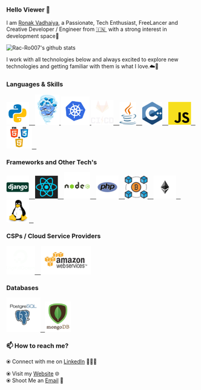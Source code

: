 ### Hello Viewer 👋

<!--
**Rac-Ro007/Rac-Ro007** is a ✨ _special_ ✨ repository because its `README.md` (this file) appears on your GitHub profile.
### Hi there 👋 -->

I am [Ronak Vadhaiya](https://www.linkedin.com/in/ronakvadhaiya/), a Passionate, Tech Enthusiast, FreeLancer and Creative Developer / Engineer from [🇮🇳 ](https://en.wikipedia.org/wiki/India)&nbsp;with a strong interest in development space🎯

![Rac-Ro007's github stats](https://github-readme-stats.vercel.app/api?username=Rac-Ro007&hide=issues&show_icons=true&theme=onedark)

I work with all technologies below and always excited to explore new technologies and getting familiar with them is what I love.☁️🚀

### Languages & Skills

<p float="left">
   <a href="" target="_blank" >
    <img src="https://raw.githubusercontent.com/Rac-Ro007/Rac-Ro007/master/assets/python.svg" height="60" />&nbsp;&nbsp;&nbsp;
  </a>
  <a href="https://www.docker.com/" target="_blank" >
    <img src="https://raw.githubusercontent.com/Rac-Ro007/Rac-Ro007/master/assets/docker.gif"  height="80" />
  </a>
  <a href="https://kubernetes.io/" target="_blank" >
    <img src="https://raw.githubusercontent.com/Rac-Ro007/Rac-Ro007/master/assets/k8s.gif"  height="75" />
  </a>
  <a href="https://docs.gitlab.com/ee/ci/" target="_blank" >
    <img src="https://raw.githubusercontent.com/Rac-Ro007/Rac-Ro007/master/assets/cicd.gif"  height="65" />&nbsp;&nbsp;&nbsp;
  </a>
  <a href="" target="_blank" >
    <img src="https://raw.githubusercontent.com/Rac-Ro007/Rac-Ro007/master/assets/java.svg" height="60" />&nbsp;&nbsp;&nbsp;
  </a>
  <a href="" target="_blank" >
    <img src="https://raw.githubusercontent.com/Rac-Ro007/Rac-Ro007/master/assets/c.svg" height="60" />&nbsp;&nbsp;&nbsp;
  </a>
  <a href="" target="_blank" >
    <img src="https://raw.githubusercontent.com/Rac-Ro007/Rac-Ro007/master/assets/javascript.svg" height="60" />&nbsp;&nbsp;&nbsp;
  </a>
  <a href="https://www.w3.org/wiki/The_web_standards_model_-_HTML_CSS_and_JavaScript" target="_blank" >
    <img src="https://raw.githubusercontent.com/Rac-Ro007/Rac-Ro007/master/assets/html-css-js.png" height="60" />&nbsp;&nbsp;&nbsp;
  </a>
 </p>
  <!--<a href="https://golang.org/" target="_blank" >
    <img src="https://raw.githubusercontent.com/itsksaurabh/itsksaurabh/master/assets/golang.gif"  height="90" />
  </a>
  <a href="https://www.docker.com/" target="_blank" >
    <img src="https://raw.githubusercontent.com/itsksaurabh/itsksaurabh/master/assets/docker.gif"  height="80" /> 
  </a>
  <a href="https://kubernetes.io/" target="_blank" >
    <img src="https://raw.githubusercontent.com/itsksaurabh/itsksaurabh/master/assets/k8s.gif"  height="75" />
  </a>
  <a href="https://docs.gitlab.com/ee/ci/" target="_blank" >
    <img src="https://raw.githubusercontent.com/itsksaurabh/itsksaurabh/master/assets/cicd.gif"  height="65" />
  </a>
  <a href="https://www.terraform.io/" target="_blank" >
    <img src="https://raw.githubusercontent.com/itsksaurabh/itsksaurabh/master/assets/terraform.gif" width="120" />
  </a>
  <a href="https://helm.sh/" target="_blank" >
    <img src="https://raw.githubusercontent.com/itsksaurabh/itsksaurabh/master/assets/helm.gif"  height="75" />
  </a>
  <a href="https://grpc.io/" target="_blank" >
    <img src="https://raw.githubusercontent.com/itsksaurabh/itsksaurabh/master/assets/grpc.gif"  height="75" />
  </a>
-->

### Frameworks and Other Tech's

<p float="left">
   <a href="" target="_blank" >
    <img src="https://raw.githubusercontent.com/Rac-Ro007/Rac-Ro007/master/assets/django.svg" height="60" />&nbsp;&nbsp;&nbsp;
  </a>
  <a href="" target="_blank" >
    <img src="https://raw.githubusercontent.com/Rac-Ro007/Rac-Ro007/master/assets/react.svg" height="60" />&nbsp;&nbsp;&nbsp;
  </a>
  <a href="" target="_blank" >
    <img src="https://raw.githubusercontent.com/Rac-Ro007/Rac-Ro007/master/assets/node-js.svg" height="70" />&nbsp;&nbsp;&nbsp;
  </a>
  <a href="" target="_blank" >
    <img src="https://raw.githubusercontent.com/Rac-Ro007/Rac-Ro007/master/assets/php.svg" height="60" />&nbsp;&nbsp;&nbsp;
  </a>
  <a href="" target="_blank" >
    <img src="https://raw.githubusercontent.com/Rac-Ro007/Rac-Ro007/master/assets/blockchain.svg" height="60" />&nbsp;&nbsp;&nbsp;
  </a>
  <a href="" target="_blank" >
    <img src="https://raw.githubusercontent.com/Rac-Ro007/Rac-Ro007/master/assets/ethereum.svg" height="60" />&nbsp;&nbsp;&nbsp;
  </a>
  <a href="" target="_blank" >
    <img src="https://raw.githubusercontent.com/Rac-Ro007/Rac-Ro007/master/assets/linux.svg" height="60" />&nbsp;&nbsp;&nbsp;
  </a>
 </p>
  
### CSPs / Cloud Service Providers
  
 <p float="left">
  <a href="https://bit.ly/2W7a91W" target="_blank" >
    <img src="https://raw.githubusercontent.com/Rac-Ro007/Rac-Ro007/master/assets/do.gif"  height="75" />&nbsp;&nbsp;&nbsp;
  </a> 
  <a href="https://aws.amazon.com/" target="_blank" >
    <img src="https://raw.githubusercontent.com/Rac-Ro007/Rac-Ro007/master/assets/aws-2.gif"  height="75" />
  </a>
 </p>

<!--
### Monitoring
<!--
 <p float="left">
  <a href="https://grafana.com/" target="_blank" >
    <img src="https://raw.githubusercontent.com/itsksaurabh/itsksaurabh/master/assets/grafana.gif" height="60" />&nbsp;&nbsp;
  </a>
  <a href="https://prometheus.io/" target="_blank" >
    <img src="https://raw.githubusercontent.com/itsksaurabh/itsksaurabh/master/assets/prometheus.gif" height="65" />
  </a>
  <a href="https://www.influxdata.com/" target="_blank" >
    <img src="https://raw.githubusercontent.com/itsksaurabh/itsksaurabh/master/assets/influxdata.gif" height="60" />
  </a>
</p> -->

### Databases
  
 <p float="left">
  <a href="https://www.postgresql.org/" target="_blank" >
    <img src="https://raw.githubusercontent.com/Rac-Ro007/Rac-Ro007/master/assets/postgresql.gif" height="90" />&nbsp;&nbsp;
  </a>
  <a href="https://www.mongodb.com/" target="_blank" >
    <img src="https://raw.githubusercontent.com/Rac-Ro007/Rac-Ro007/master/assets/mongo.gif" height="80" />
  </a>
</p>

### 📫 How to reach me? 

  ⦿ Connect with me on [LinkedIn](https://www.linkedin.com/in/ronakvadhaiya/) 👨🏻‍💻
  <!--⦿ Follow me on [Twitter](https://twitter.com/itsksaurabh) 🐦 <br> -->
  ⦿ Visit my [Website](https://rac-ro007.github.io) 🌐 <br>
  ⦿ Shoot Me an [Email](mailto:ronakvadhaiya77@gmail.com) 💌 <br>



